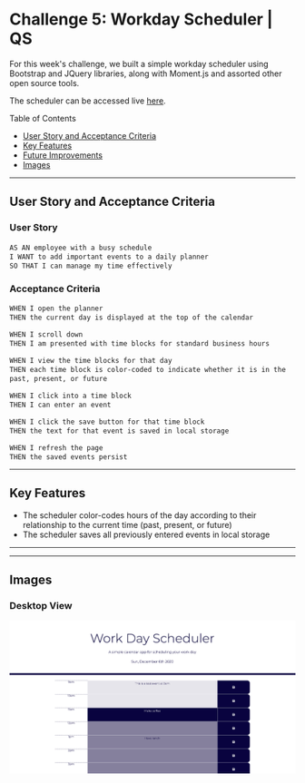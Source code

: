 # Challenge 5: Workday Scheduler | QS

For this week's challenge, we built a simple workday scheduler using Bootstrap and JQuery libraries, along with Moment.js and assorted other open source tools. 

The scheduler can be accessed live [here](https://quaylas.github.io/qs.dayschedule.wk5).

Table of Contents
* [User Story and Acceptance Criteria](#user-story-and-acceptance-criteria)
* [Key Features](#key-features)
* [Future Improvements](#future-improvements)
* [Images](#images)

---

## User Story and Acceptance Criteria

### User Story

```
AS AN employee with a busy schedule
I WANT to add important events to a daily planner
SO THAT I can manage my time effectively
```

### Acceptance Criteria

```
WHEN I open the planner
THEN the current day is displayed at the top of the calendar
```
```
WHEN I scroll down
THEN I am presented with time blocks for standard business hours
```
```
WHEN I view the time blocks for that day
THEN each time block is color-coded to indicate whether it is in the past, present, or future
```
```
WHEN I click into a time block
THEN I can enter an event
```
```
WHEN I click the save button for that time block
THEN the text for that event is saved in local storage
```
```
WHEN I refresh the page
THEN the saved events persist
```

---

## Key Features

* The scheduler color-codes hours of the day according to their relationship to the current time (past, present, or future)
* The scheduler saves all previously entered events in local storage

---

---
## Images
### Desktop View

![Desktop view of workday scheduler](./assets/images/desktopView.png)